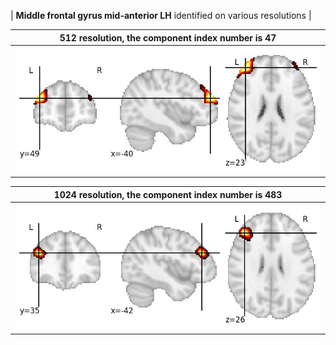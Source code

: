 


| **Middle frontal gyrus mid-anterior LH** identified on various resolutions |

| 512 resolution, the component index number is 47|  
|:---:|  
| ![Component 512](../512/final/47.jpg "From component 512: Middle frontal gyrus mid-anterior LH") |

| 1024 resolution, the component index number is 483|  
|:---:|  
| ![Component 1024](../1024/final/483.jpg "From component 1024: Middle frontal gyrus mid-anterior LH") |